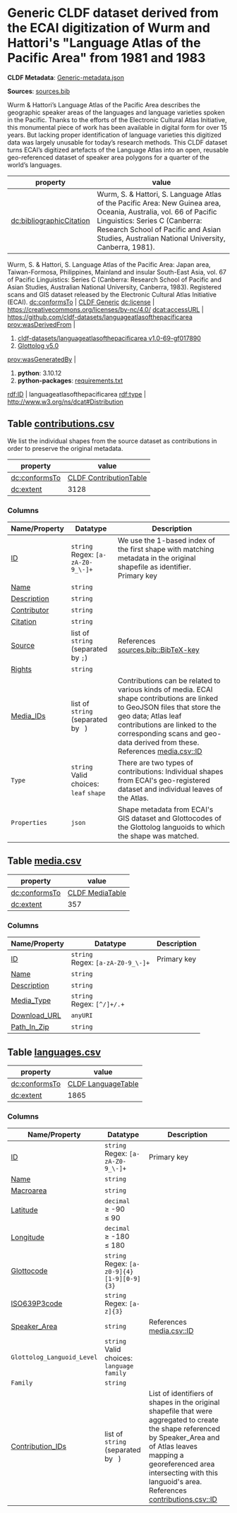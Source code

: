 <a name="ds-genericmetadatajson"> </a>

# Generic CLDF dataset derived from the ECAI digitization of Wurm and Hattori's "Language Atlas of the Pacific Area" from 1981 and 1983

**CLDF Metadata**: [Generic-metadata.json](./Generic-metadata.json)

**Sources**: [sources.bib](./sources.bib)

Wurm & Hattori’s Language Atlas of the Pacific Area describes the geographic speaker areas of the languages and language varieties spoken in the Pacific. Thanks to the efforts of the Electronic Cultural Atlas Initiative, this monumental piece of work has been available in digital form for over 15 years. But lacking proper identification of language varieties this digitized data was largely unusable for today’s research methods. This CLDF dataset turns ECAI’s digitized artefacts of the Language Atlas into an open, reusable geo-referenced dataset of speaker area polygons for a quarter of the world’s languages.

property | value
 --- | ---
[dc:bibliographicCitation](http://purl.org/dc/terms/bibliographicCitation) | Wurm, S. & Hattori, S. Language Atlas of the Pacific Area: New Guinea area, Oceania, Australia, vol. 66 of Pacific Linguistics: Series C (Canberra: Research School of Pacific and Asian Studies, Australian National University, Canberra, 1981).
Wurm, S. & Hattori, S. Language Atlas of the Pacific Area: Japan area, Taiwan-Formosa, Philippines, Mainland and insular South-East Asia, vol. 67 of Pacific Linguistics: Series C (Canberra: Research School of Pacific and Asian Studies, Australian National University, Canberra, 1983).
Registered scans and GIS dataset released by the Electronic Cultural Atlas Initiative (ECAI).
[dc:conformsTo](http://purl.org/dc/terms/conformsTo) | [CLDF Generic](http://cldf.clld.org/v1.0/terms.rdf#Generic)
[dc:license](http://purl.org/dc/terms/license) | https://creativecommons.org/licenses/by-nc/4.0/
[dcat:accessURL](http://www.w3.org/ns/dcat#accessURL) | https://github.com/cldf-datasets/languageatlasofthepacificarea
[prov:wasDerivedFrom](http://www.w3.org/ns/prov#wasDerivedFrom) | <ol><li><a href="https://github.com/cldf-datasets/languageatlasofthepacificarea/tree/f017890">cldf-datasets/languageatlasofthepacificarea v1.0-69-gf017890</a></li><li><a href="https://github.com/glottolog/glottolog/tree/v5.0">Glottolog v5.0</a></li></ol>
[prov:wasGeneratedBy](http://www.w3.org/ns/prov#wasGeneratedBy) | <ol><li><strong>python</strong>: 3.10.12</li><li><strong>python-packages</strong>: <a href="./requirements.txt">requirements.txt</a></li></ol>
[rdf:ID](http://www.w3.org/1999/02/22-rdf-syntax-ns#ID) | languageatlasofthepacificarea
[rdf:type](http://www.w3.org/1999/02/22-rdf-syntax-ns#type) | http://www.w3.org/ns/dcat#Distribution


## <a name="table-contributionscsv"></a>Table [contributions.csv](./contributions.csv)

We list the individual shapes from the source dataset as contributions in order to preserve the original metadata.

property | value
 --- | ---
[dc:conformsTo](http://purl.org/dc/terms/conformsTo) | [CLDF ContributionTable](http://cldf.clld.org/v1.0/terms.rdf#ContributionTable)
[dc:extent](http://purl.org/dc/terms/extent) | 3128


### Columns

Name/Property | Datatype | Description
 --- | --- | --- 
[ID](http://cldf.clld.org/v1.0/terms.rdf#id) | `string`<br>Regex: `[a-zA-Z0-9_\-]+` | We use the 1-based index of the first shape with matching metadata in the original shapefile as identifier.<br>Primary key
[Name](http://cldf.clld.org/v1.0/terms.rdf#name) | `string` | 
[Description](http://cldf.clld.org/v1.0/terms.rdf#description) | `string` | 
[Contributor](http://cldf.clld.org/v1.0/terms.rdf#contributor) | `string` | 
[Citation](http://cldf.clld.org/v1.0/terms.rdf#citation) | `string` | 
[Source](http://cldf.clld.org/v1.0/terms.rdf#source) | list of `string` (separated by `;`) | References [sources.bib::BibTeX-key](./sources.bib)
[Rights](http://purl.org/dc/terms/rights) | `string` | 
[Media_IDs](http://cldf.clld.org/v1.0/terms.rdf#mediaReference) | list of `string` (separated by ` `) | Contributions can be related to various kinds of media. ECAI shape contributions are linked to GeoJSON files that store the geo data; Atlas leaf contributions are linked to the corresponding scans and geo-data derived from these.<br>References [media.csv::ID](#table-mediacsv)
`Type` | `string`<br>Valid choices:<br> `leaf` `shape` | There are two types of contributions: Individual shapes from ECAI's geo-registered dataset and individual leaves of the Atlas.
`Properties` | `json` | Shape metadata from ECAI's GIS dataset and Glottocodes of the Glottolog languoids to which the shape was matched.

## <a name="table-mediacsv"></a>Table [media.csv](./media.csv)

property | value
 --- | ---
[dc:conformsTo](http://purl.org/dc/terms/conformsTo) | [CLDF MediaTable](http://cldf.clld.org/v1.0/terms.rdf#MediaTable)
[dc:extent](http://purl.org/dc/terms/extent) | 357


### Columns

Name/Property | Datatype | Description
 --- | --- | --- 
[ID](http://cldf.clld.org/v1.0/terms.rdf#id) | `string`<br>Regex: `[a-zA-Z0-9_\-]+` | Primary key
[Name](http://cldf.clld.org/v1.0/terms.rdf#name) | `string` | 
[Description](http://cldf.clld.org/v1.0/terms.rdf#description) | `string` | 
[Media_Type](http://cldf.clld.org/v1.0/terms.rdf#mediaType) | `string`<br>Regex: `[^/]+/.+` | 
[Download_URL](http://cldf.clld.org/v1.0/terms.rdf#downloadUrl) | `anyURI` | 
[Path_In_Zip](http://cldf.clld.org/v1.0/terms.rdf#pathInZip) | `string` | 

## <a name="table-languagescsv"></a>Table [languages.csv](./languages.csv)

property | value
 --- | ---
[dc:conformsTo](http://purl.org/dc/terms/conformsTo) | [CLDF LanguageTable](http://cldf.clld.org/v1.0/terms.rdf#LanguageTable)
[dc:extent](http://purl.org/dc/terms/extent) | 1865


### Columns

Name/Property | Datatype | Description
 --- | --- | --- 
[ID](http://cldf.clld.org/v1.0/terms.rdf#id) | `string`<br>Regex: `[a-zA-Z0-9_\-]+` | Primary key
[Name](http://cldf.clld.org/v1.0/terms.rdf#name) | `string` | 
[Macroarea](http://cldf.clld.org/v1.0/terms.rdf#macroarea) | `string` | 
[Latitude](http://cldf.clld.org/v1.0/terms.rdf#latitude) | `decimal`<br>&ge; -90<br>&le; 90 | 
[Longitude](http://cldf.clld.org/v1.0/terms.rdf#longitude) | `decimal`<br>&ge; -180<br>&le; 180 | 
[Glottocode](http://cldf.clld.org/v1.0/terms.rdf#glottocode) | `string`<br>Regex: `[a-z0-9]{4}[1-9][0-9]{3}` | 
[ISO639P3code](http://cldf.clld.org/v1.0/terms.rdf#iso639P3code) | `string`<br>Regex: `[a-z]{3}` | 
[Speaker_Area](http://cldf.clld.org/v1.0/terms.rdf#speakerArea) | `string` | References [media.csv::ID](#table-mediacsv)
`Glottolog_Languoid_Level` | `string`<br>Valid choices:<br> `language` `family` | 
`Family` | `string` | 
[Contribution_IDs](http://cldf.clld.org/v1.0/terms.rdf#contributionReference) | list of `string` (separated by ` `) | List of identifiers of shapes in the original shapefile that were aggregated to create the shape referenced by Speaker_Area and of Atlas leaves mapping a georeferenced area intersecting with this languoid's area.<br>References [contributions.csv::ID](#table-contributionscsv)

